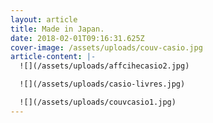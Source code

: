 ```yaml
---
layout: article
title: Made in Japan.
date: 2018-02-01T09:16:31.625Z
cover-image: /assets/uploads/couv-casio.jpg
article-content: |-
  ![](/assets/uploads/affcihecasio2.jpg)

  ![](/assets/uploads/casio-livres.jpg)

  ![](/assets/uploads/couvcasio1.jpg)
---
```



